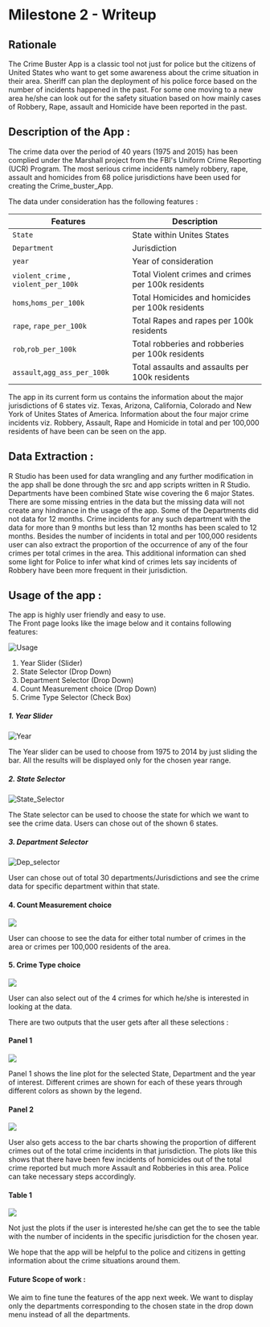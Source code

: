 
# Milestone 2 - Writeup

## Rationale

The Crime Buster App is a classic tool not just for police but the citizens of United States who want to get some awareness about the crime situation in their area. Sheriff can plan
the deployment of his police force based on the number of incidents happened in the past. For some one moving to a new area he/she can look out for the safety situation based on how mainly
cases of Robbery, Rape, assault and Homicide have been reported in the past.

## Description of the App :

The crime data over the period of 40 years (1975 and 2015) has been complied under the Marshall project from the FBI's Uniform Crime Reporting (UCR) Program. The most serious crime incidents namely robbery, rape, assault and homicides from 68
police jurisdictions have been used for creating the Crime_buster_App.

The data under consideration has the following features :

| Features   | Description   |
|---|---|
|`State`   | State within Unites States  |
|`Department`   |  Jurisdiction  |
| `year`  |  Year of consideration |
| `violent_crime` , `violent_per_100k`  | Total Violent crimes and crimes per 100k residents  |
| `homs`,`homs_per_100k`  | Total Homicides and homicides per 100k residents |
| `rape`, `rape_per_100k`  | Total Rapes and rapes per 100k residents   |
|  `rob`,`rob_per_100k` |  Total robberies and robberies per 100k residents  |
|`assault`,`agg_ass_per_100k`| Total assaults and assaults per 100k residents  |

The app in its current form us contains the information about the major jurisdictions of 6 states viz. Texas, Arizona, California, Colorado and New York of Unites States of America.
Information about the four major crime incidents viz. Robbery, Assault, Rape and Homicide in total and per 100,000 residents of have been can be seen on the app.

## Data Extraction :

R Studio has been used for data wrangling and any further modification in the app shall be done through the src and app scripts written in R Studio. Departments have been combined State
wise covering the 6 major States. There are some missing entries in the data but the missing data will not create any hindrance in the usage of the app. Some of the Departments did not
data for 12 months. Crime incidents for any such department with the data for more than 9 months but less than 12 months has been scaled to 12 months. Besides the number of incidents in total
and per 100,000 residents user can also extract the proportion of the occurrence of any of the four crimes per total crimes in the area. This additional information can shed some light for
Police to infer what kind of crimes lets say incidents of Robbery have been more frequent in their jurisdiction.

## Usage of the app :

The app is highly user friendly and easy to use. <br> The Front page looks like the image below and it contains following
features:

![Usage](/figure/Usage1.png)

1. Year Slider (Slider)
2. State Selector (Drop Down)
3. Department Selector (Drop Down)
4. Count Measurement choice (Drop Down)
5. Crime Type Selector (Check Box)

##### 1. Year Slider

![Year](/figure/Year_Slider.png)

The Year slider can be used to choose from 1975 to 2014 by just sliding the bar. All the
results will be displayed only for the chosen year range.

##### 2. State Selector

![State_Selector](/figure/State_Selector_1.png)

The State selector can be used to choose the state for which we want to see the crime data.
Users can chose out of the shown 6 states.

##### 3. Department Selector

![Dep_selector](/figure/Dep_Selector.png)

User can chose out of total 30 departments/Jurisdictions and see the crime data for specific department within that state.

#### 4. Count Measurement choice

![](/figure/Count_Measure.png)

User can choose to see the data for either total number of crimes in the area or crimes per 100,000 residents of the area.

#### 5. Crime Type choice

![](/figure/Crime_type.png)

User can also select out of the 4 crimes for which he/she is interested in looking at the data.

There are two outputs that the user gets after all these selections :

#### Panel 1

![](/figure/Crime_Line_Plot.png)

Panel 1 shows the line plot for the selected State, Department and the year of interest. Different
crimes are shown for each of these years through different colors as shown by the legend.

#### Panel 2

![](/figure/bar_chart.png)

User also gets access to the bar charts showing the proportion of different crimes out of the
total crime incidents in that jurisdiction.
The plots like this shows that there have been few incidents of homicides out of the total crime reported
but much more Assault and Robberies in this area. Police can take necessary steps accordingly.

#### Table 1

![](/figure/Table.png)

Not just the plots if the user is interested he/she can get the to see the table with the number of incidents in the specific
jurisdiction for the chosen year.

We hope that the app will be helpful to the police and citizens in getting information
about the crime situations around them.

#### Future Scope of work :

We aim to fine tune the features of the app next week. We want to display only the departments
corresponding to the chosen state in the drop down menu instead of all the departments.
